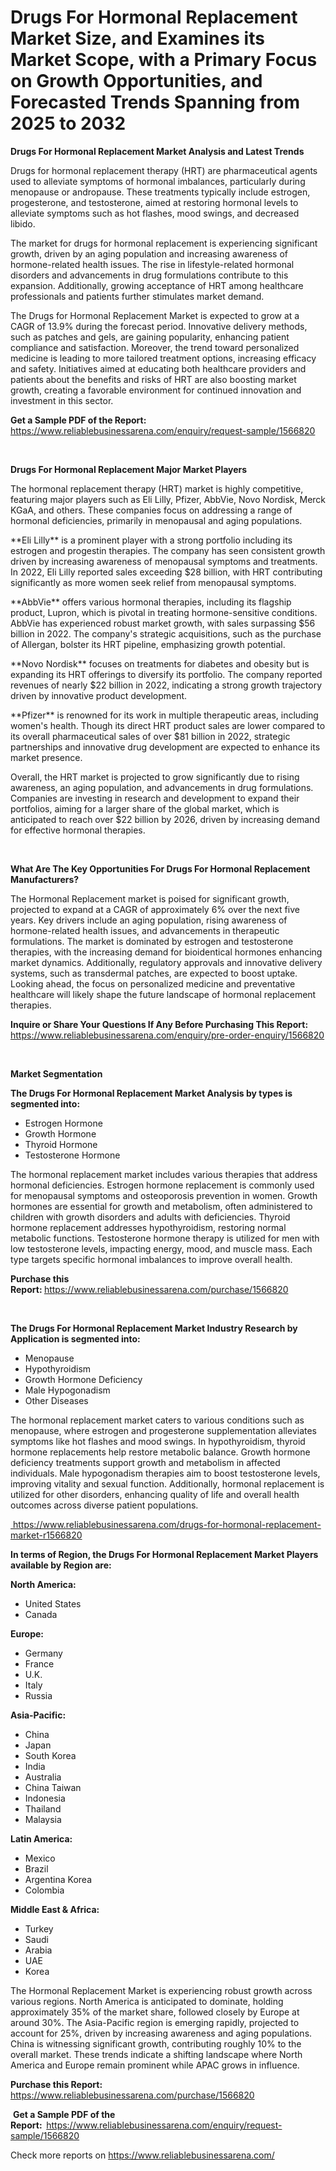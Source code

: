 <p><h1>Drugs For Hormonal Replacement Market Size, and Examines its Market Scope, with a Primary Focus on Growth Opportunities, and Forecasted Trends Spanning from 2025 to 2032</h1></p><p><strong>Drugs For Hormonal Replacement Market Analysis and Latest Trends</strong></p>
<p><p>Drugs for hormonal replacement therapy (HRT) are pharmaceutical agents used to alleviate symptoms of hormonal imbalances, particularly during menopause or andropause. These treatments typically include estrogen, progesterone, and testosterone, aimed at restoring hormonal levels to alleviate symptoms such as hot flashes, mood swings, and decreased libido.</p><p>The market for drugs for hormonal replacement is experiencing significant growth, driven by an aging population and increasing awareness of hormone-related health issues. The rise in lifestyle-related hormonal disorders and advancements in drug formulations contribute to this expansion. Additionally, growing acceptance of HRT among healthcare professionals and patients further stimulates market demand.</p><p>The Drugs for Hormonal Replacement Market is expected to grow at a CAGR of 13.9% during the forecast period. Innovative delivery methods, such as patches and gels, are gaining popularity, enhancing patient compliance and satisfaction. Moreover, the trend toward personalized medicine is leading to more tailored treatment options, increasing efficacy and safety. Initiatives aimed at educating both healthcare providers and patients about the benefits and risks of HRT are also boosting market growth, creating a favorable environment for continued innovation and investment in this sector.</p></p>
<p><strong>Get a Sample PDF of the Report:&nbsp;</strong> <a href="https://www.reliablebusinessarena.com/enquiry/request-sample/1566820?utm_campaign=2527&utm_medium=2&utm_source=Github&utm_content=ia&utm_term=22032025&utm_id=drugs-for-hormonal-replacement">https://www.reliablebusinessarena.com/enquiry/request-sample/1566820</a></p>
<p>&nbsp;</p>
<p><strong>Drugs For Hormonal Replacement Major Market Players</strong></p>
<p><p>The hormonal replacement therapy (HRT) market is highly competitive, featuring major players such as Eli Lilly, Pfizer, AbbVie, Novo Nordisk, Merck KGaA, and others. These companies focus on addressing a range of hormonal deficiencies, primarily in menopausal and aging populations.</p><p>**Eli Lilly** is a prominent player with a strong portfolio including its estrogen and progestin therapies. The company has seen consistent growth driven by increasing awareness of menopausal symptoms and treatments. In 2022, Eli Lilly reported sales exceeding $28 billion, with HRT contributing significantly as more women seek relief from menopausal symptoms.</p><p>**AbbVie** offers various hormonal therapies, including its flagship product, Lupron, which is pivotal in treating hormone-sensitive conditions. AbbVie has experienced robust market growth, with sales surpassing $56 billion in 2022. The company's strategic acquisitions, such as the purchase of Allergan, bolster its HRT pipeline, emphasizing growth potential.</p><p>**Novo Nordisk** focuses on treatments for diabetes and obesity but is expanding its HRT offerings to diversify its portfolio. The company reported revenues of nearly $22 billion in 2022, indicating a strong growth trajectory driven by innovative product development.</p><p>**Pfizer** is renowned for its work in multiple therapeutic areas, including women's health. Though its direct HRT product sales are lower compared to its overall pharmaceutical sales of over $81 billion in 2022, strategic partnerships and innovative drug development are expected to enhance its market presence.</p><p>Overall, the HRT market is projected to grow significantly due to rising awareness, an aging population, and advancements in drug formulations. Companies are investing in research and development to expand their portfolios, aiming for a larger share of the global market, which is anticipated to reach over $22 billion by 2026, driven by increasing demand for effective hormonal therapies.</p></p>
<p>&nbsp;</p>
<p><strong>What Are The Key Opportunities For Drugs For Hormonal Replacement Manufacturers?</strong></p>
<p><p>The Hormonal Replacement market is poised for significant growth, projected to expand at a CAGR of approximately 6% over the next five years. Key drivers include an aging population, rising awareness of hormone-related health issues, and advancements in therapeutic formulations. The market is dominated by estrogen and testosterone therapies, with the increasing demand for bioidentical hormones enhancing market dynamics. Additionally, regulatory approvals and innovative delivery systems, such as transdermal patches, are expected to boost uptake. Looking ahead, the focus on personalized medicine and preventative healthcare will likely shape the future landscape of hormonal replacement therapies.</p></p>
<p><strong>Inquire or Share Your Questions If Any Before Purchasing This Report:</strong> <a href="https://www.reliablebusinessarena.com/enquiry/pre-order-enquiry/1566820?utm_campaign=2527&utm_medium=2&utm_source=Github&utm_content=ia&utm_term=22032025&utm_id=drugs-for-hormonal-replacement">https://www.reliablebusinessarena.com/enquiry/pre-order-enquiry/1566820</a></p>
<p>&nbsp;</p>
<p><strong>Market Segmentation</strong></p>
<p><strong>The Drugs For Hormonal Replacement Market Analysis by types is segmented into:</strong></p>
<p><ul><li>Estrogen Hormone</li><li>Growth Hormone</li><li>Thyroid Hormone</li><li>Testosterone Hormone</li></ul></p>
<p><p>The hormonal replacement market includes various therapies that address hormonal deficiencies. Estrogen hormone replacement is commonly used for menopausal symptoms and osteoporosis prevention in women. Growth hormones are essential for growth and metabolism, often administered to children with growth disorders and adults with deficiencies. Thyroid hormone replacement addresses hypothyroidism, restoring normal metabolic functions. Testosterone hormone therapy is utilized for men with low testosterone levels, impacting energy, mood, and muscle mass. Each type targets specific hormonal imbalances to improve overall health.</p></p>
<p><strong>Purchase this Report:&nbsp;</strong><a href="https://www.reliablebusinessarena.com/purchase/1566820?utm_campaign=2527&utm_medium=2&utm_source=Github&utm_content=ia&utm_term=22032025&utm_id=drugs-for-hormonal-replacement">https://www.reliablebusinessarena.com/purchase/1566820</a></p>
<p>&nbsp;</p>
<p><strong>The Drugs For Hormonal Replacement Market Industry Research by Application is segmented into:</strong></p>
<p><ul><li>Menopause</li><li>Hypothyroidism</li><li>Growth Hormone Deficiency</li><li>Male Hypogonadism</li><li>Other Diseases</li></ul></p>
<p><p>The hormonal replacement market caters to various conditions such as menopause, where estrogen and progesterone supplementation alleviates symptoms like hot flashes and mood swings. In hypothyroidism, thyroid hormone replacements help restore metabolic balance. Growth hormone deficiency treatments support growth and metabolism in affected individuals. Male hypogonadism therapies aim to boost testosterone levels, improving vitality and sexual function. Additionally, hormonal replacement is utilized for other disorders, enhancing quality of life and overall health outcomes across diverse patient populations.</p></p>
<p><a href="https://www.reliablebusinessarena.com/drugs-for-hormonal-replacement-market-r1566820?utm_campaign=2527&utm_medium=2&utm_source=Github&utm_content=ia&utm_term=22032025&utm_id=drugs-for-hormonal-replacement">&nbsp;https://www.reliablebusinessarena.com/drugs-for-hormonal-replacement-market-r1566820</a></p>
<p><strong>In terms of Region, the Drugs For Hormonal Replacement Market Players available by Region are:</strong></p>
<p>
    <p> <strong> North America: </strong>
        <ul>
            <li>United States</li>
            <li>Canada</li>
        </ul>
        </p> 
    <p> <strong> Europe: </strong>
        <ul>
            <li>Germany</li>
            <li>France</li>
            <li>U.K.</li>
            <li>Italy</li>
            <li>Russia</li>
        </ul>
        </p> 
    <p> <strong> Asia-Pacific: </strong>
        <ul>
            <li>China</li>
            <li>Japan</li>
            <li>South Korea</li>
            <li>India</li>
            <li>Australia</li>
            <li>China Taiwan</li>
            <li>Indonesia</li>
            <li>Thailand</li>
            <li>Malaysia</li>
        </ul>
        </p> 
    <p> <strong> Latin America: </strong>
        <ul>
            <li>Mexico</li>
            <li>Brazil</li>
            <li>Argentina Korea</li>
            <li>Colombia</li>
        </ul>
        </p> 
    <p> <strong> Middle East & Africa: </strong>
        <ul>
            <li>Turkey</li>
            <li>Saudi</li>
            <li>Arabia</li>
            <li>UAE</li>
            <li>Korea</li>
        </ul>
    </p>
    </p>
<p><p>The Hormonal Replacement Market is experiencing robust growth across various regions. North America is anticipated to dominate, holding approximately 35% of the market share, followed closely by Europe at around 30%. The Asia-Pacific region is emerging rapidly, projected to account for 25%, driven by increasing awareness and aging populations. China is witnessing significant growth, contributing roughly 10% to the overall market. These trends indicate a shifting landscape where North America and Europe remain prominent while APAC grows in influence.</p></p>
<p><strong>Purchase this Report: </strong><a href="https://www.reliablebusinessarena.com/purchase/1566820?utm_campaign=2527&utm_medium=2&utm_source=Github&utm_content=ia&utm_term=22032025&utm_id=drugs-for-hormonal-replacement">https://www.reliablebusinessarena.com/purchase/1566820</a></p>
<p>&nbsp;<strong>Get a Sample PDF of the Report:&nbsp;&nbsp;</strong><a href="https://www.reliablebusinessarena.com/enquiry/request-sample/1566820?utm_campaign=2527&utm_medium=2&utm_source=Github&utm_content=ia&utm_term=22032025&utm_id=drugs-for-hormonal-replacement">https://www.reliablebusinessarena.com/enquiry/request-sample/1566820</a></p>
<p><strong></strong></p>
<p>Check more reports on <a href="https://www.reliablebusinessarena.com/?utm_campaign=2527&utm_medium=2&utm_source=Github&utm_content=ia&utm_term=22032025&utm_id=drugs-for-hormonal-replacement">https://www.reliablebusinessarena.com/</a></p>